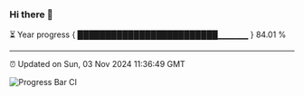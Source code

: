 ### Hi there 👋

⏳ Year progress { █████████████████████████▁▁▁▁▁ } 84.01 %

---

⏰ Updated on Sun, 03 Nov 2024 11:36:49 GMT

![Progress Bar CI](https://github.com/IshwaranRudhara/GIT-ACTION/workflows/Progress%20Bar%20CI/badge.svg)
